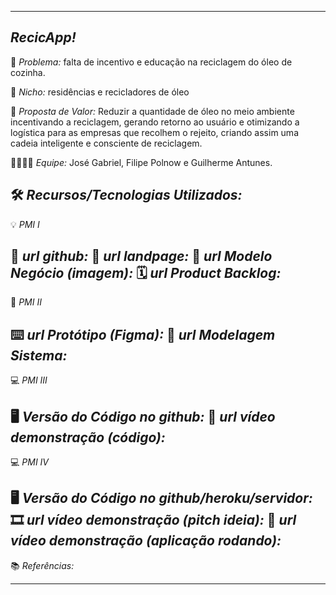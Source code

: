 -------------------
*RecicApp!* 
-------------------
🙁 _*Problema:*_ falta de incentivo e educação na reciclagem do óleo de cozinha.

🙂 _*Nicho:*_ residências e recicladores de óleo 

🎁 _*Proposta de Valor:*_ Reduzir a quantidade de óleo no meio ambiente incentivando a reciclagem,
gerando retorno ao usuário e otimizando a logística para as empresas que recolhem o rejeito,
criando assim uma cadeia inteligente e consciente de reciclagem.

🧑‍💻👩‍💻 _*Equipe:*_ José Gabriel, Filipe Polnow e Guilherme Antunes.

🛠️ _*Recursos/Tecnologias Utilizados:*_
-------------------
💡 *PMI I*

🔗 _*url github:*_
🛬 _*url landpage:*_
🤝 _*url Modelo Negócio (imagem):*_
🗓️ _*url Product Backlog:*_
-------------------
📲 *PMI II*

⌨️ _*url Protótipo (Figma):*_
📝 _*url Modelagem Sistema:*_
-------------------
💻 *PMI III*

🖥️ _*Versão do Código no github:*_
🎥 _*url vídeo demonstração (código):*_
-------------------
💻 *PMI IV*

🖥️ _*Versão do Código no github/heroku/servidor:*_
🎞️ _*url vídeo demonstração (pitch ideia):*_
🎥 _*url vídeo demonstração (aplicação rodando):*_
-------------------
📚 *Referências:*

-------------------

